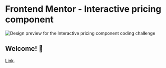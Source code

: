 # Frontend Mentor - Interactive pricing component

![Design preview for the Interactive pricing component coding challenge](./design/desktop-preview.jpg)

## Welcome! 👋

[Link](https://price-interactive.netlify.app/ "See the site here").